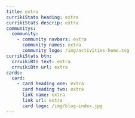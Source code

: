 ```yaml
---
title: extra
currikiStats heading: extra
currikiStats descrip: extra
communitys:
  community:
    - community navbars: extra
      community names: extra
      community logo: /img/activities-home.svg
currikiStats btn:
  crruikiBtn text: extra
  crruikiBtn url: extra
cards:
  card:
    - card heading one: extra
      card heading two: extra
      link name: extra
      link url: extra
      card logo: /img/blog-index.jpg
---
```

